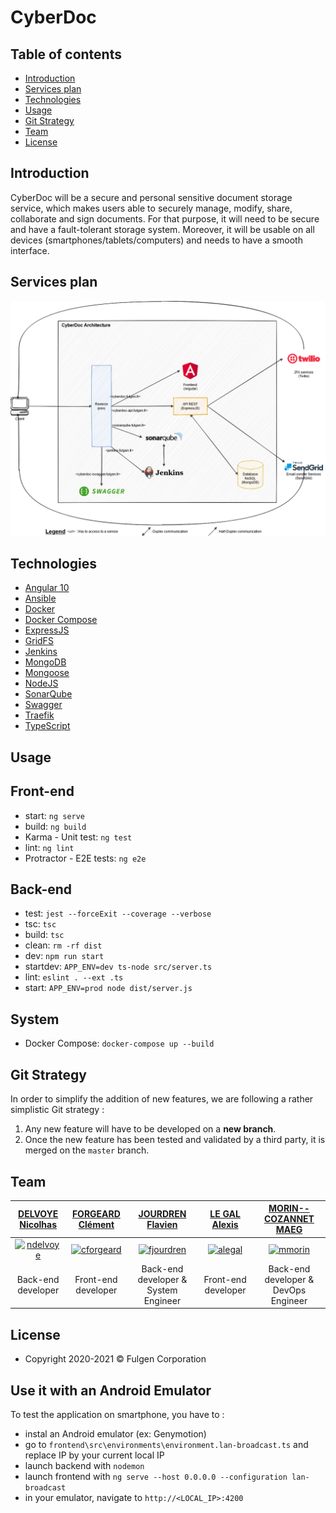 CyberDoc
========

Table of contents
-----------------
* [Introduction](#introduction)
* [Services plan](#services-plan)
* [Technologies](#technologies)
* [Usage](#usage)
* [Git Strategy](#git-strategy)
* [Team](#team)
* [License](#license)

Introduction
------------
CyberDoc will be a secure and personal sensitive document storage service, which makes users able to securely manage, modify, share, collaborate and sign documents.
For that purpose, it will need to be secure and have a fault-tolerant storage system. Moreover, it will be usable on all devices (smartphones/tablets/computers) and needs to have a smooth interface.

Services plan
-------------
![Services plan](arch.png?raw=true)

Technologies
----------
* [Angular 10](https://angular.io/)
* [Ansible](https://www.ansible.com/)
* [Docker](https://www.docker.com/)
* [Docker Compose](https://docs.docker.com/compose/)
* [ExpressJS](https://expressjs.com/)
* [GridFS](https://docs.mongodb.com/manual/core/gridfs/)
* [Jenkins](https://www.jenkins.io/)
* [MongoDB](https://www.mongodb.com/)
* [Mongoose](https://mongoosejs.com/)
* [NodeJS](https://nodejs.org/)
* [SonarQube](https://www.sonarqube.org/)
* [Swagger](https://swagger.io/)
* [Traefik](https://doc.traefik.io/traefik/)
* [TypeScript](https://www.typescriptlang.org/)

Usage
-----
## Front-end
* start: `ng serve`
* build: `ng build`
* Karma - Unit test: `ng test`
* lint: `ng lint`
* Protractor - E2E tests: `ng e2e`

## Back-end
* test: `jest --forceExit --coverage --verbose`
* tsc: `tsc`
* build: `tsc`
* clean: `rm -rf dist`
* dev: `npm run start`
* startdev: `APP_ENV=dev ts-node src/server.ts`
* lint: `eslint . --ext .ts`
* start: `APP_ENV=prod node dist/server.js`

## System
* Docker Compose: `docker-compose up --build`

Git Strategy
------------
In order to simplify the addition of new features, we are following a rather simplistic Git strategy :
1. Any new feature will have to be developed on a **new branch**. 
2. Once the new feature has been tested and validated by a third party, it is merged on the `master` branch.

Team
------------
| <a href="https://github.com/ndelvoye" target="_blank">**DELVOYE Nicolhas**</a> | <a href="https://github.com/cforgeard" target="_blank">**FORGEARD Clément**</a> | <a href="https://github.com/fjourdren/" target="_blank">**JOURDREN Flavien**</a> | <a href="https://github.com/galeadon" target="_blank">**LE GAL Alexis**</a> | <a href="https://maeg.fr/index" target="_blank">**MORIN--COZANNET MAEG**</a> |
| :---: |:---:| :---:| :---:| :---:|
| [![ndelvoye](https://avatars0.githubusercontent.com/u/33501606?v3&s=200)](#) | [![cforgeard](https://avatars2.githubusercontent.com/u/19496563?v3&s=200)](#) | [![fjourdren](https://avatars2.githubusercontent.com/u/22824594?v3&s=200)](https://fjourdren.com/) | [![alegal](https://avatars2.githubusercontent.com/u/51356870?v3&s=100)](#) | [![mmorin](https://avatars1.githubusercontent.com/u/37983763?v3&s=200)](https://maeg.fr) |
| Back-end developer | Front-end developer | Back-end developer & System Engineer | Front-end developer | Back-end developer & DevOps Engineer |

License
------------
* Copyright 2020-2021 © Fulgen Corporation

Use it with an Android Emulator
------------

To test the application on smartphone, you have to :
- instal an Android emulator (ex: Genymotion)
- go to `frontend\src\environments\environment.lan-broadcast.ts` and replace IP by your current local IP
- launch backend with `nodemon`
- launch frontend with `ng serve --host 0.0.0.0 --configuration lan-broadcast`
- in your emulator, navigate to `http://<LOCAL_IP>:4200`
